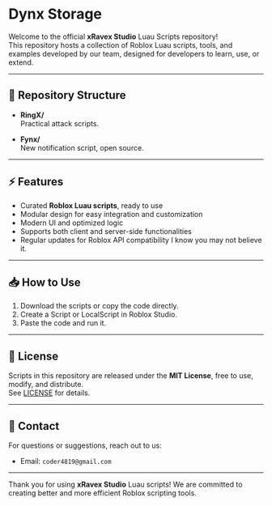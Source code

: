 # Dynx Storage

Welcome to the official **xRavex Studio** Luau Scripts repository!  
This repository hosts a collection of Roblox Luau scripts, tools, and examples developed by our team, designed for developers to learn, use, or extend.

---

## 🔹 Repository Structure

- **RingX/**  
  Practical attack scripts.
  
- **Fynx/**  
  New notification script, open source.

---

## ⚡ Features

- Curated **Roblox Luau scripts**, ready to use
- Modular design for easy integration and customization
- Modern UI and optimized logic
- Supports both client and server-side functionalities
- Regular updates for Roblox API compatibility
I know you may not believe it.

---

## 📥 How to Use

1. Download the scripts or copy the code directly.
2. Create a Script or LocalScript in Roblox Studio.
3. Paste the code and run it.

---

## 📜 License

Scripts in this repository are released under the **MIT License**, free to use, modify, and distribute.  
See [LICENSE](LICENSE) for details.

---

## 💬 Contact

For questions or suggestions, reach out to us:

- Email: `coder4819@gmail.com`

---

Thank you for using **xRavex Studio** Luau scripts! We are committed to creating better and more efficient Roblox scripting tools.